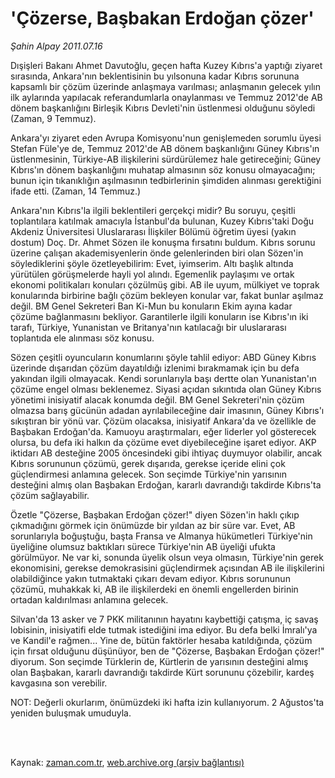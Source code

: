 # 'Çözerse, Başbakan Erdoğan çözer'

*Şahin Alpay 2011.07.16*

<td class="columnist-detail">
<p>Dışişleri Bakanı Ahmet Davutoğlu, geçen hafta Kuzey Kıbrıs'a yaptığı ziyaret sırasında, Ankara'nın beklentisinin bu yılsonuna kadar Kıbrıs sorununa kapsamlı bir çözüm üzerinde anlaşmaya varılması; anlaşmanın gelecek yılın ilk aylarında yapılacak referandumlarla onaylanması ve Temmuz 2012'de AB dönem başkanlığını Birleşik Kıbrıs Devleti'nin üstlenmesi olduğunu söyledi (Zaman, 9 Temmuz).</p>
<p>
<div id="haberMetinDiv">
<p>Ankara'yı ziyaret eden Avrupa Komisyonu'nun genişlemeden sorumlu üyesi Stefan Füle'ye de, Temmuz 2012'de AB dönem başkanlığını Güney Kıbrıs'ın üstlenmesinin, Türkiye-AB ilişkilerini sürdürülemez hale getireceğini; Güney Kıbrıs'ın dönem başkanlığını muhatap almasının söz konusu olmayacağını; bunun için tıkanıklığın aşılmasının tedbirlerinin şimdiden alınması gerektiğini ifade etti. (Zaman, 14 Temmuz.)
<p>Ankara'nın Kıbrıs'la ilgili beklentileri gerçekçi midir? Bu soruyu, çeşitli toplantılara katılmak amacıyla İstanbul'da bulunan, Kuzey Kıbrıs'taki Doğu Akdeniz Üniversitesi Uluslararası İlişkiler Bölümü öğretim üyesi (yakın dostum) Doç. Dr. Ahmet Sözen ile konuşma fırsatını buldum. Kıbrıs sorunu üzerine çalışan akademisyenlerin önde gelenlerinden biri olan Sözen'in söylediklerini şöyle özetleyebilirim: Evet, iyimserim. Altı başlık altında yürütülen görüşmelerde hayli yol alındı. Egemenlik paylaşımı ve ortak ekonomi politikaları konuları çözülmüş gibi. AB ile uyum, mülkiyet ve toprak konularında birbirine bağlı çözüm bekleyen konular var, fakat bunlar aşılmaz değil. BM Genel Sekreteri Ban Ki-Mun bu konuların Ekim ayına kadar çözüme bağlanmasını bekliyor. Garantilerle ilgili konuların ise Kıbrıs'ın iki tarafı, Türkiye, Yunanistan ve Britanya'nın katılacağı bir uluslararası toplantıda ele alınması söz konusu.
<p>Sözen çeşitli oyuncuların konumlarını şöyle tahlil ediyor: ABD Güney Kıbrıs üzerinde dışarıdan çözüm dayatıldığı izlenimi bırakmamak için bu defa yakından ilgili olmayacak. Kendi sorunlarıyla başı dertte olan Yunanistan'ın çözüme engel olması beklenemez. Siyasi açıdan sıkıntıda olan Güney Kıbrıs yönetimi inisiyatif alacak konumda değil. BM Genel Sekreteri'nin çözüm olmazsa barış gücünün adadan ayrılabileceğine dair imasının, Güney Kıbrıs'ı sıkıştıran bir yönü var. Çözüm olacaksa, inisiyatif Ankara'da ve özellikle de Başbakan Erdoğan'da. Kamuoyu araştırmaları, eğer liderler yol gösterecek olursa, bu defa iki halkın da çözüme evet diyebileceğine işaret ediyor. AKP iktidarı AB desteğine 2005 öncesindeki gibi ihtiyaç duymuyor olabilir, ancak Kıbrıs sorununun çözümü, gerek dışarıda, gerekse içeride elini çok güçlendirmesi anlamına gelecek. Son seçimde Türkiye'nin yarısının desteğini almış olan Başbakan Erdoğan, kararlı davrandığı takdirde Kıbrıs'ta çözüm sağlayabilir.
<p>Özetle "Çözerse, Başbakan Erdoğan çözer!" diyen Sözen'in haklı çıkıp çıkmadığını görmek için önümüzde bir yıldan az bir süre var. Evet, AB sorunlarıyla boğuştuğu, başta Fransa ve Almanya hükümetleri Türkiye'nin üyeliğine olumsuz baktıkları sürece Türkiye'nin AB üyeliği ufukta görülmüyor. Ne var ki, sonunda üyelik olsun veya olmasın, Türkiye'nin gerek ekonomisini, gerekse demokrasisini güçlendirmek açısından AB ile ilişkilerini olabildiğince yakın tutmaktaki çıkarı devam ediyor. Kıbrıs sorununun çözümü, muhakkak ki, AB ile ilişkilerdeki en önemli engellerden birinin ortadan kaldırılması anlamına gelecek.
<p>Silvan'da 13 asker ve 7 PKK militanının hayatını kaybettiği çatışma, iç savaş lobisinin, inisiyatifi elde tutmak istediğini ima ediyor. Bu defa belki İmralı'ya ve Kandil'e rağmen... Yine de, bütün faktörler hesaba katıldığında, çözüm için fırsat olduğunu düşünüyor, ben de "Çözerse, Başbakan Erdoğan çözer!" diyorum. Son seçimde Türklerin de, Kürtlerin de yarısının desteğini almış olan Başbakan, kararlı davrandığı takdirde Kürt sorununu çözebilir, kardeş kavgasına son verebilir.
<p>NOT: Değerli okurlarım, önümüzdeki iki hafta izin kullanıyorum. 2 Ağustos'ta yeniden buluşmak umuduyla.</p></p></p></p></p></p></div>
</p>


<p><br>
		 </br></p></td>

Kaynak: [zaman.com.tr](http://zaman.com.tr/yazar.do?yazino=1158786), [web.archive.org (arşiv bağlantısı)](http://web.archive.org/web/20110720194208/http://www.zaman.com.tr:80/yazar.do?yazino=1158786)
